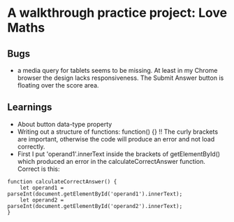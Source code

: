 # A walkthrough practice project: Love Maths

## Bugs

- a media query for tablets seems to be missing. At least in my Chrome browser the design lacks responsiveness. The Submit Answer button is floating over the score area. 

## Learnings 

- About button data-type property 
- Writing out a structure of functions: function() {} !! The curly brackets are important, otherwise the code will produce an error and not load correctly. 
- First I put 'operand1'.innerText inside the brackets of getElementById() which produced an error in the calculateCorrectAnswer function. Correct is this: 
``` 
function calculateCorrectAnswer() {
    let operand1 = parseInt(document.getElementById('operand1').innerText);
    let operand2 = parseInt(document.getElementById('operand2').innerText);
}